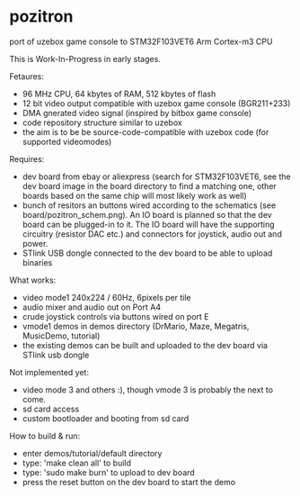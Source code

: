 # pozitron
port of uzebox game console to STM32F103VET6 Arm Cortex-m3 CPU

This is Work-In-Progress in early stages.


Fetaures:
* 96 MHz CPU, 64 kbytes of RAM, 512 kbytes of flash
* 12 bit video output compatible with uzebox game console (BGR211+233)
* DMA gnerated video signal (inspired by bitbox game console)
* code repository structure similar to uzebox
* the aim is to be be source-code-compatible with uzebox code (for supported videomodes)

Requires:
* dev board from ebay or aliexpress (search for STM32F103VET6, see the dev board image
  in the board directory to find a matching one, other boards based on the same chip
  will most likely work as well)
* bunch of resitors an buttons wired according to the schematics 
  (see board/pozitron_schem.png). An IO board is planned so that the dev board can be
  plugged-in to it. The IO board will have the supporting circuitry (resistor DAC etc.)
  and connectors for joystick, audio out and power. 
* STlink USB dongle connected to the dev board to be able to upload binaries

What works:
* video mode1 240x224 / 60Hz, 6pixels per tile
* audio mixer and audio out on Port A4
* crude joystick controls via buttons wired on port E
* vmode1 demos in demos directory (DrMario, Maze, Megatris, MusicDemo, tutorial)
* the existing demos can be built and uploaded to the dev board via STlink usb dongle 

Not implemented yet:
* video mode 3 and others :), though vmode 3 is probably the next to come.
* sd card access
* custom bootloader and booting from sd card

How to build & run:
* enter demos/tutorial/default directory
* type: 'make clean all' to build
* type: 'sudo make burn' to upload to dev board
* press the reset button on the dev board to start the demo



